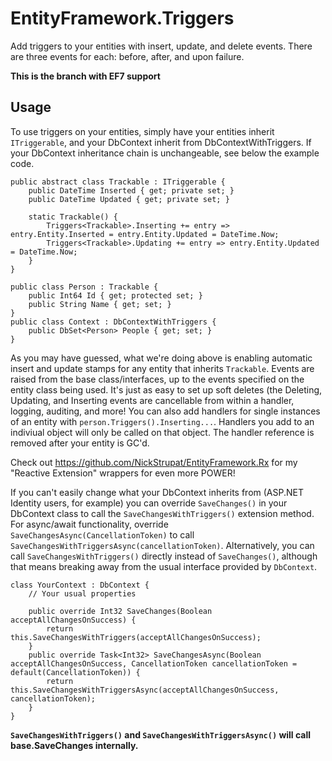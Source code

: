 EntityFramework.Triggers
=======================

Add triggers to your entities with insert, update, and delete events. There are three events for each: before, after, and upon failure.

**This is the branch with EF7 support**

## Usage

To use triggers on your entities, simply have your entities inherit `ITriggerable`, and your DbContext inherit from DbContextWithTriggers. If your DbContext inheritance chain is unchangeable, see below the example code.

	public abstract class Trackable : ITriggerable {
		public DateTime Inserted { get; private set; }
		public DateTime Updated { get; private set; }

		static Trackable() {
			Triggers<Trackable>.Inserting += entry => entry.Entity.Inserted = entry.Entity.Updated = DateTime.Now;
			Triggers<Trackable>.Updating += entry => entry.Entity.Updated = DateTime.Now;
		}
	}

	public class Person : Trackable {
		public Int64 Id { get; protected set; }
		public String Name { get; set; }
	}
	public class Context : DbContextWithTriggers {
		public DbSet<Person> People { get; set; }
	}

As you may have guessed, what we're doing above is enabling automatic insert and update stamps for any entity that inherits `Trackable`. Events are raised from the base class/interfaces, up to the events specified on the entity class being used. It's just as easy to set up soft deletes (the Deleting, Updating, and Inserting events are cancellable from within a handler, logging, auditing, and more! You can also add handlers for single instances of an entity with `person.Triggers().Inserting...`. Handlers you add to an indiviual object will only be called on that object. The handler reference is removed after your entity is GC'd.

Check out https://github.com/NickStrupat/EntityFramework.Rx for my "Reactive Extension" wrappers for even more POWER!

If you can't easily change what your DbContext inherits from (ASP.NET Identity users, for example) you can override `SaveChanges()` in your DbContext class to call the `SaveChangesWithTriggers()` extension method. For async/await functionality, override `SaveChangesAsync(CancellationToken)` to call `SaveChangesWithTriggersAsync(cancellationToken)`. Alternatively, you can call `SaveChangesWithTriggers()` directly instead of `SaveChanges()`, although that means breaking away from the usual interface provided by `DbContext`.

	class YourContext : DbContext {
		// Your usual properties

		public override Int32 SaveChanges(Boolean acceptAllChangesOnSuccess) {
			return this.SaveChangesWithTriggers(acceptAllChangesOnSuccess);
		}
		public override Task<Int32> SaveChangesAsync(Boolean acceptAllChangesOnSuccess, CancellationToken cancellationToken = default(CancellationToken)) {
			return this.SaveChangesWithTriggersAsync(acceptAllChangesOnSuccess, cancellationToken);
		}
	}

**`SaveChangesWithTriggers()` and `SaveChangesWithTriggersAsync()` will call base.SaveChanges internally.**
